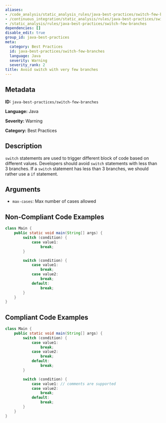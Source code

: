 ```yaml
---
aliases:
- /code_analysis/static_analysis_rules/java-best-practices/switch-few-branches
- /continuous_integration/static_analysis/rules/java-best-practices/switch-few-branches
- /static_analysis/rules/java-best-practices/switch-few-branches
dependencies: []
disable_edit: true
group_id: java-best-practices
meta:
  category: Best Practices
  id: java-best-practices/switch-few-branches
  language: Java
  severity: Warning
  severity_rank: 2
title: Avoid switch with very few branches
---
```

<!--  SOURCED FROM https://github.com/DataDog/datadog-static-analyzer-rule-docs -->


## Metadata
**ID:** `java-best-practices/switch-few-branches`

**Language:** Java

**Severity:** Warning

**Category:** Best Practices

## Description
`switch` statements are used to trigger different block of code based on different values. Developers should avoid `switch` statements with less than 3 branches. If a `switch` statement has less than 3 branches, we should rather use a `if` statement.

## Arguments

 * `max-cases`: Max number of cases allowed

## Non-Compliant Code Examples
```java
class Main {
    public static void main(String[] args) {
        switch (condition) {
            case value1:
                break;
        }

        switch (condition) {
            case value1:
                break;
            case value2:
                break;
            default:
                break;
        }
    }
}
```

## Compliant Code Examples
```java
class Main {
    public static void main(String[] args) {
        switch (condition) {
            case value1:
                break;
            case value2:
                break;
            default:
                break;
        }

        switch (condition) {
            case value1: // comments are supported
            case value2:
                break;
            default:
                break;
        }
    }
}
```
